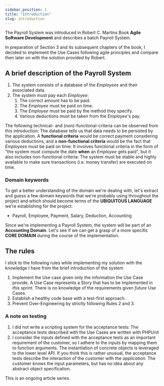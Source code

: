 ```yaml
---
sidebar_position: 1
title: "Introduction"
slug: introduction
---
```


The Payroll System was introduced in Robert C. Martins Book **Agile Software Development**  and describes a batch Payroll System.

In preparation of Section 3 and its subsequent chapters of the book, I decided to implement the Use Cases following agile principles and compare then later on with the solution provided by Robert.

## A brief description of the Payroll System
1. The system consists of a database of the _Employees_ and their associated data.
3. The system must pay each _Employee_: 
   1. The correct amount has to be paid.
   2. The _Employee_ must be paid on time.
   3. The _Employee_ must be paid by the method they specify. 
   4. Various deductions must be taken from the _Employee_'s pay. 

The following technical- and (non)-functional-criteria can be observed from this introduction: The database tells us that data needs to be persisted by the application.
A **functional criteria** would be correct payment considering various deductions, and a **non-functional criteria** would be the fact that _Employees_ must be paid on time: It involves functional criteria in the form of "the system must compute the date **when** an _Employee_ gets paid", but it also includes non-functional criteria: The system must be stable and highly available to make sure transactions (i.e. money transfer) are executed on time.

### Domain keywords
To get a better understanding of the domain we're dealing with, let's extract and guess a few domain keywords that we're probably using throughout the project and which should become terms of the **UBIQUITOUS LANGUAGE** we're establishing for the project:

 - Payroll, Employee, Payment, Salary, Deduction, Accounting

Since we're implementing a Payroll System, the system will be part of an **Accounting Domain**. Let's see if we can get a grasp of a more specific **CORE DOMAIN** during the course of the implementation.

## The rules
I stick to the following rules while implementing my solution with the knowledge I have from the brief introduction of the system

1. Implement the Use case given only the information the Use Case provide. A Use Case represents a Story that has to be implemented in _this_ sprint. There is no knowledge of the requirements given _future_ Use Cases.
2. Establish a healthy code base with a test-first approach. 
3. Prevent Over-Engineering by strictly following Rules 2 and 3.

### A note on testing 
1. I did not write a scripting system for the acceptance tests: The acceptance tests described with the Use Cases are written with PHPUnit
2. I consider the inputs defined with the acceptance tests as an important requirement of the customer, so I adhere to the inputs by mapping them to function arguments. The instantiation of concrete objects is leveraged to the lower level API. If you think this is rather unusual, the acceptance tests describe the interaction of the customer with the _application_. The customer knows the input parameters, but has no idea about any abstract object specification. 

This is an ongoing article series.


